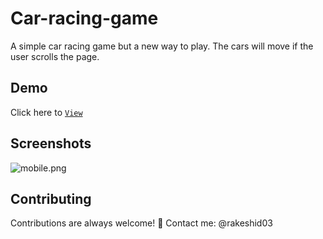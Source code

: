# Car-racing-game
A simple car racing game but a new way to play. The cars will move if the user scrolls the page.

## Demo 
Click here to [`View`](https://rakeshid03.github.io/Car-racing-game/)

## Screenshots

![mobile.png](https://i.postimg.cc/qvjZsGpZ/prototype.png)

## Contributing
Contributions are always welcome! 💙
Contact me: @rakeshid03

